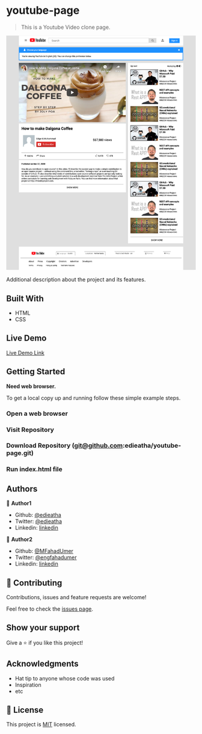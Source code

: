 # youtube-page

> This is a Youtube Video clone page.

![screenshot](./youtube-page.png)

Additional description about the project and its features.

## Built With

- HTML
- CSS

## Live Demo

[Live Demo Link](https://codepen.io/edieatha/full/BaNqPyV )


## Getting Started

**Need web browser.**


To get a local copy up and running follow these simple example steps.

### Open a web browser

### Visit Repository

### Download Repository (git@github.com:edieatha/youtube-page.git)

### Run index.html file




## Authors

👤 **Author1**

- Github: [@edieatha](https://github.com/edieatha)
- Twitter: [@edieatha](https://twitter.com/edieatha)
- Linkedin: [linkedin](https://www.linkedin.com/in/edieatha/)

👤 **Author2**

- Github: [@MFahadUmer](https://github.com/MFahadUmer)
- Twitter: [@engfahadumer](https://twitter.com/engfahadumer)
- Linkedin: [linkedin](https://www.linkedin.com/in/engineer-muhammad-fahad-e-umer-08813055/)

## 🤝 Contributing

Contributions, issues and feature requests are welcome!

Feel free to check the [issues page](https://github.com/edieatha/youtube-page/issues).

## Show your support

Give a ⭐️ if you like this project!

## Acknowledgments

- Hat tip to anyone whose code was used
- Inspiration
- etc

## 📝 License

This project is [MIT](lic.url) licensed.
